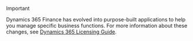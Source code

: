 > [!IMPORTANT]
> Dynamics 365 Finance has evolved into purpose-built applications to help you manage specific business functions. For more information about these changes, see [Dynamics 365 Licensing Guide](https://mbs.microsoft.com/Files/public/365/Dynamics365LicensingGuide.pdf).
 
